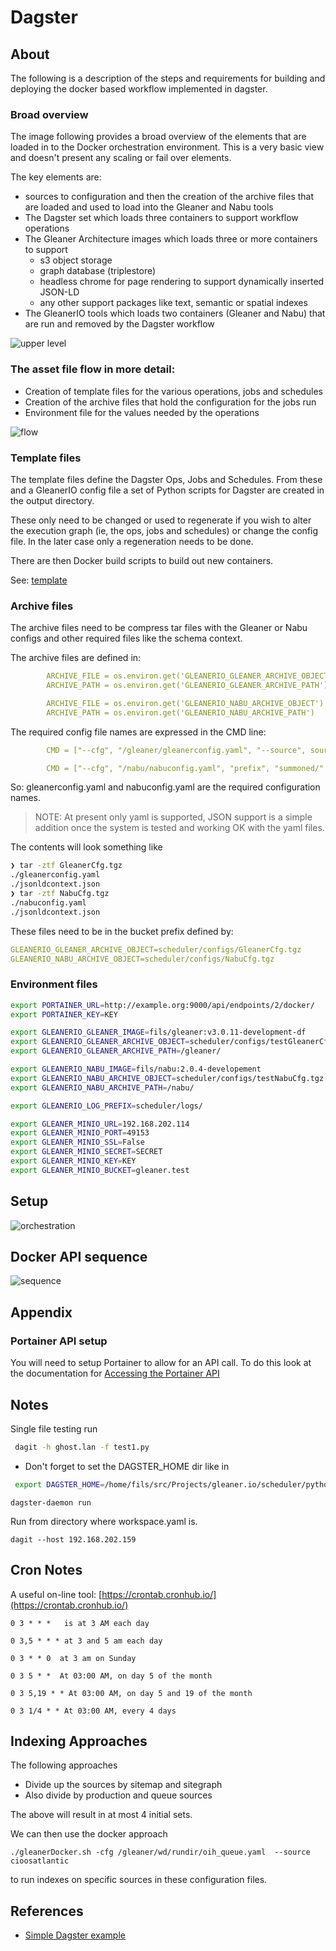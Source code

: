 # Dagster


## About

The following is a description of the steps and requirements for
building and deploying the docker based workflow implemented in 
dagster.

### Broad overview

The image following provides a broad overview of the elements that 
are loaded in to the Docker orchestration environment.  This is a very 
basic view and doesn't present any scaling or fail over elements.  

The key elements are:

* sources to configuration and then the creation of the archive files that are loaded and used
to load into the Gleaner and Nabu tools
* The Dagster set which loads three containers to support workflow operations
* The Gleaner Architecture images which loads three or more containers to support 
  * s3 object storage
  * graph database (triplestore)
  * headless chrome for page rendering to support dynamically inserted JSON-LD
  * any other support packages like text, semantic or spatial indexes
* The GleanerIO tools which loads two containers (Gleaner and Nabu) that are run 
and removed by the Dagster workflow

![upper level](../docs/images/gleanerDagster.svg)



### The asset file flow in more detail:

* Creation of template files for the various operations, jobs and 
schedules
* Creation of the archive files that hold the configuration for the 
jobs run 
* Environment file for the values needed by the operations

![flow](../docs/images/flow.svg)


### Template files

The template files define the Dagster Ops, Jobs and Schedules.  From these
and a GleanerIO config file a set of Python scripts for Dagster are created in
the output directory. 

These only need to be changed or used to regenerate if you wish to alter the 
execution graph (ie, the ops, jobs and schedules) or change the config file.
In the later case only a regeneration needs to be done.

There are then Docker build scripts to build out new containers.  

See:  [template](./dagster-docker/src/implnet-example/templates)

### Archive files

The archive files need to be compress tar files with the Gleaner
or Nabu configs and other required files like the schema context. 

The archive files are defined in:

```yaml
        ARCHIVE_FILE = os.environ.get('GLEANERIO_GLEANER_ARCHIVE_OBJECT')
        ARCHIVE_PATH = os.environ.get('GLEANERIO_GLEANER_ARCHIVE_PATH')

        ARCHIVE_FILE = os.environ.get('GLEANERIO_NABU_ARCHIVE_OBJECT')
        ARCHIVE_PATH = os.environ.get('GLEANERIO_NABU_ARCHIVE_PATH')
```
The required config file names are expressed in the CMD line:

```yaml
        CMD = ["--cfg", "/gleaner/gleanerconfig.yaml", "--source", source]

        CMD = ["--cfg", "/nabu/nabuconfig.yaml", "prefix", "summoned/" + source]
```

So:  gleanerconfig.yaml  and nabuconfig.yaml are the required configuration names.

> NOTE: At present only yaml is supported, JSON support is a simple addition 
> once the system is tested and working OK with the yaml files. 

The contents will look something like 

```bash
❯ tar -ztf GleanerCfg.tgz
./gleanerconfig.yaml
./jsonldcontext.json
❯ tar -ztf NabuCfg.tgz
./nabuconfig.yaml
./jsonldcontext.json
```

These files need to be in the bucket prefix defined by: 

```yaml
GLEANERIO_GLEANER_ARCHIVE_OBJECT=scheduler/configs/GleanerCfg.tgz
GLEANERIO_NABU_ARCHIVE_OBJECT=scheduler/configs/NabuCfg.tgz
```

### Environment files

``` bash
export PORTAINER_URL=http://example.org:9000/api/endpoints/2/docker/
export PORTAINER_KEY=KEY

export GLEANERIO_GLEANER_IMAGE=fils/gleaner:v3.0.11-development-df
export GLEANERIO_GLEANER_ARCHIVE_OBJECT=scheduler/configs/testGleanerCfg.tgz
export GLEANERIO_GLEANER_ARCHIVE_PATH=/gleaner/

export GLEANERIO_NABU_IMAGE=fils/nabu:2.0.4-developement
export GLEANERIO_NABU_ARCHIVE_OBJECT=scheduler/configs/testNabuCfg.tgz
export GLEANERIO_NABU_ARCHIVE_PATH=/nabu/

export GLEANERIO_LOG_PREFIX=scheduler/logs/

export GLEANER_MINIO_URL=192.168.202.114
export GLEANER_MINIO_PORT=49153
export GLEANER_MINIO_SSL=False
export GLEANER_MINIO_SECRET=SECRET
export GLEANER_MINIO_KEY=KEY
export GLEANER_MINIO_BUCKET=gleaner.test

```

## Setup


![orchestration](../docs/images/orchestrationInit.svg)

## Docker API sequence

![sequence](../docs/images/sequence.svg)


## Appendix

### Portainer API setup

You will need to setup Portainer to allow for an API call.  To do this look 
at the documentation for [Accessing the Portainer API](https://docs.portainer.io/api/access)

## Notes

Single file testing run

```bash
 dagit -h ghost.lan -f test1.py
```

* Don't forget to set the DAGSTER_HOME dir like in 

```bash
 export DAGSTER_HOME=/home/fils/src/Projects/gleaner.io/scheduler/python/dagster
```

```
dagster-daemon run
```

Run from directory where workspace.yaml is.
```
dagit --host 192.168.202.159
```


## Cron Notes

A useful on-line tool:  [https://crontab.cronhub.io/](https://crontab.cronhub.io/)

```
0 3 * * *   is at 3 AM each day

0 3,5 * * * at 3 and 5 am each day

0 3 * * 0  at 3 am on Sunday

0 3 5 * *  At 03:00 AM, on day 5 of the month

0 3 5,19 * * At 03:00 AM, on day 5 and 19 of the month

0 3 1/4 * * At 03:00 AM, every 4 days
```


## Indexing Approaches

The following approaches

* Divide up the sources by sitemap and sitegraph
* Also divide by production and queue sources

The above will result in at most 4 initial sets.

We can then use the docker approach

```
./gleanerDocker.sh -cfg /gleaner/wd/rundir/oih_queue.yaml  --source cioosatlantic
```

to run indexes on specific sources in these configuration files.  

## References

* [Simple Dagster example](https://bakerwho.github.io/posts/datascience/Deployable-Dagster-MVP/)

